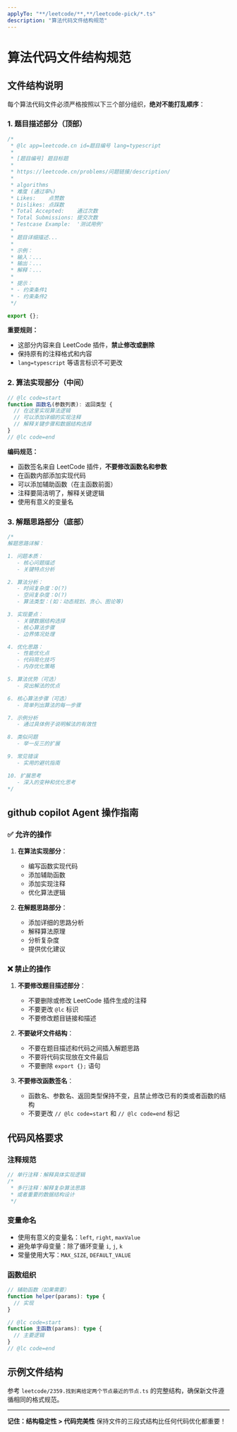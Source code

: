 ```yaml
---
applyTo: "**/leetcode/**,**/leetcode-pick/*.ts"
description: "算法代码文件结构规范"
---
```


# 算法代码文件结构规范

## 文件结构说明

每个算法代码文件必须严格按照以下三个部分组织，**绝对不能打乱顺序**：

### 1. 题目描述部分（顶部）

```typescript
/*
 * @lc app=leetcode.cn id=题目编号 lang=typescript
 *
 * [题目编号] 题目标题
 *
 * https://leetcode.cn/problems/问题链接/description/
 *
 * algorithms
 * 难度 (通过率%)
 * Likes:    点赞数
 * Dislikes: 点踩数
 * Total Accepted:    通过次数
 * Total Submissions: 提交次数
 * Testcase Example:  '测试用例'
 *
 * 题目详细描述...
 *
 * 示例：
 * 输入：...
 * 输出：...
 * 解释：...
 *
 * 提示：
 * - 约束条件1
 * - 约束条件2
 */

export {};
```

**重要规则：**

- 这部分内容来自 LeetCode 插件，**禁止修改或删除**
- 保持原有的注释格式和内容
- `lang=typescript` 等语言标识不可更改

### 2. 算法实现部分（中间）

```typescript
// @lc code=start
function 函数名(参数列表): 返回类型 {
  // 在这里实现算法逻辑
  // 可以添加详细的实现注释
  // 解释关键步骤和数据结构选择
}
// @lc code=end
```

**编码规范：**

- 函数签名来自 LeetCode 插件，**不要修改函数名和参数**
- 在函数内部添加实现代码
- 可以添加辅助函数（在主函数前面）
- 注释要简洁明了，解释关键逻辑
- 使用有意义的变量名

### 3. 解题思路部分（底部）

```typescript
/*
解题思路详解：

1. 问题本质：
   - 核心问题描述
   - 关键特点分析

2. 算法分析：
   - 时间复杂度：O(?)
   - 空间复杂度：O(?)
   - 算法类型：(如：动态规划、贪心、图论等)

3. 实现要点：
   - 关键数据结构选择
   - 核心算法步骤
   - 边界情况处理

4. 优化思路：
   - 性能优化点
   - 代码简化技巧
   - 内存优化策略

5. 算法优势（可选）
   - 突出解法的优点

6. 核心算法步骤（可选）
   - 简单列出算法的每一步骤

7. 示例分析
   - 通过具体例子说明解法的有效性

8. 类似问题
   - 举一反三的扩展

9. 常见错误
   - 实用的避坑指南

10. 扩展思考
   - 深入的变种和优化思考
*/
```

## github copilot Agent 操作指南

### ✅ 允许的操作

1. **在算法实现部分**：

   - 编写函数实现代码
   - 添加辅助函数
   - 添加实现注释
   - 优化算法逻辑

2. **在解题思路部分**：
   - 添加详细的思路分析
   - 解释算法原理
   - 分析复杂度
   - 提供优化建议

### ❌ 禁止的操作

1. **不要修改题目描述部分**：

   - 不要删除或修改 LeetCode 插件生成的注释
   - 不要更改 `@lc` 标识
   - 不要修改题目链接和描述

2. **不要破坏文件结构**：

   - 不要在题目描述和代码之间插入解题思路
   - 不要将代码实现放在文件最后
   - 不要删除 `export {};` 语句

3. **不要修改函数签名**：
   - 函数名、参数名、返回类型保持不变，且禁止修改已有的类或者函数的结构
   - 不要更改 `// @lc code=start` 和 `// @lc code=end` 标记

## 代码风格要求

### 注释规范

```typescript
// 单行注释：解释具体实现逻辑
/*
 * 多行注释：解释复杂算法思路
 * 或者重要的数据结构设计
 */
```

### 变量命名

- 使用有意义的变量名：`left`, `right`, `maxValue`
- 避免单字母变量：除了循环变量 `i`, `j`, `k`
- 常量使用大写：`MAX_SIZE`, `DEFAULT_VALUE`

### 函数组织

```typescript
// 辅助函数（如果需要）
function helper(params): type {
  // 实现
}

// @lc code=start
function 主函数(params): type {
  // 主要逻辑
}
// @lc code=end
```

## 示例文件结构

参考 `leetcode/2359.找到离给定两个节点最近的节点.ts` 的完整结构，确保新文件遵循相同的格式规范。

---

**记住：结构稳定性 > 代码完美性**
保持文件的三段式结构比任何代码优化都重要！

